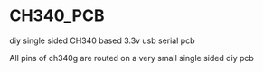 # CH340_PCB
diy single sided CH340 based 3.3v usb serial pcb

All pins of ch340g are routed on a very small single sided diy pcb
